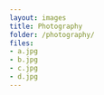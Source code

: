 ```yaml
---
layout: images
title: Photography
folder: /photography/
files:
- a.jpg
- b.jpg
- c.jpg
- d.jpg
---
```




